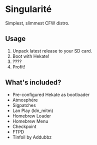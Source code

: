 # Singularité
Simplest, slimmest CFW distro.

## Usage
1) Unpack latest release to your SD card.
2) Boot with Hekate!
3) ????
4) Profit!

## What's included?
- Pre-configured Hekate as bootloader
- Atmosphère
- Sigpatches
- Lan Play (ldn_mitm)
- Homebrew Loader
- Homebrew Menu
- Checkpoint
- FTPD
- Tinfoil by Addubbz
